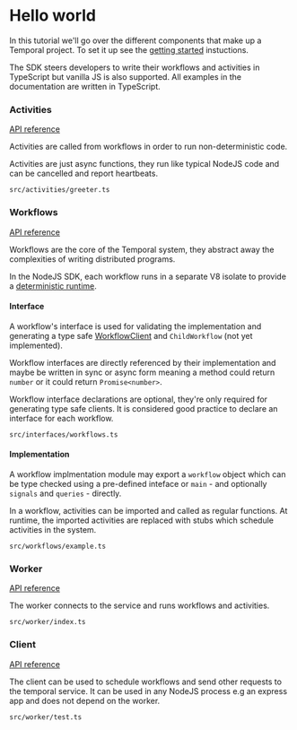 # Hello world

In this tutorial we'll go over the different components that make up a Temporal project.
To set it up see the [getting started](./getting-started) instuctions.

The SDK steers developers to write their workflows and activities in TypeScript but vanilla JS is also supported. All examples in the documentation are written in TypeScript.

### Activities

[API reference](./reference/modules/activity)

Activities are called from workflows in order to run non-deterministic code.

Activities are just async functions, they run like typical NodeJS code and can be cancelled and report heartbeats.

`src/activities/greeter.ts`

<!--SNIPSTART nodejs-hello-activity {"enable_source_link": false}-->
<!--SNIPEND-->

### Workflows

[API reference](./reference/modules/workflow)

Workflows are the core of the Temporal system, they abstract away the complexities of writing distributed programs.

In the NodeJS SDK, each workflow runs in a separate V8 isolate to provide a [deterministic runtime](./determinism).

#### Interface

A workflow's interface is used for validating the implementation and generating a type safe [WorkflowClient](./reference/interfaces/client.workflowclient) and `ChildWorkflow` (not yet implemented).

Workflow interfaces are directly referenced by their implementation and maybe be written in sync or async form meaning a method could return `number` or it could return `Promise<number>`.

Workflow interface declarations are optional, they're only required for generating type safe clients. It is considered good practice to declare an interface for each workflow.

`src/interfaces/workflows.ts`

<!--SNIPSTART nodejs-hello-workflow-interface {"enable_source_link": false}-->
<!--SNIPEND-->

#### Implementation

A workflow implmentation module may export a `workflow` object which can be type checked using a pre-defined inteface or `main` - and optionally `signals` and `queries` - directly.

In a workflow, activities can be imported and called as regular functions. At runtime, the imported activities are replaced with stubs which schedule activities in the system.

`src/workflows/example.ts`

<!--SNIPSTART nodejs-hello-workflow {"enable_source_link": false}-->
<!--SNIPEND-->

### Worker

[API reference](./reference/modules/worker)

The worker connects to the service and runs workflows and activities.

`src/worker/index.ts`

<!--SNIPSTART nodejs-hello-worker {"enable_source_link": false}-->
<!--SNIPEND-->

### Client

[API reference](./reference/modules/client)

The client can be used to schedule workflows and send other requests to the temporal service.
It can be used in any NodeJS process e.g an express app and does not depend on the worker.

`src/worker/test.ts`

<!--SNIPSTART nodejs-hello-client {"enable_source_link": false}-->
<!--SNIPEND-->
